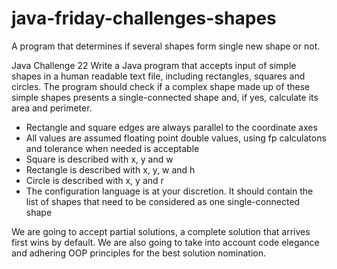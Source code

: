 # java-friday-challenges-shapes
A program that determines if several shapes form single new shape or not.

Java Challenge 22
Write a Java program that accepts input of simple shapes in a human readable text file, including rectangles, squares and circles. The program should check if a complex shape made up of these simple shapes presents a single-connected shape and, if yes, calculate its area and perimeter.
- Rectangle and square edges are always parallel to the coordinate axes
- All values are assumed floating point double values, using fp calculatons and tolerance when needed is acceptable
- Square is described with x, y and w
- Rectangle is described with x, y, w and h
- Circle is described with x, y and r
- The configuration language is at your discretion. It should contain the list of shapes that need to be considered as one single-connected shape

We are going to accept partial solutions, a complete solution that arrives first wins by default. We are also going to take into account code elegance and adhering OOP principles for the best solution nomination.
